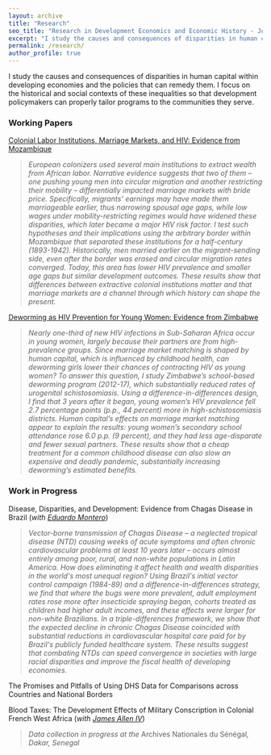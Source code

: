 ```yaml
---
layout: archive
title: "Research"
seo_title: "Research in Development Economics and Economic History - Jon Denton-Schneider"
excerpt: "I study the causes and consequences of disparities in human capital in developing economies and the policies that can remedy them."
permalink: /research/
author_profile: true
---
```


<p>
I study the causes and consequences of disparities in human capital within developing economies and the policies that can remedy them. I focus on the historical and social contexts of these inequalities so that development policymakers can properly tailor programs to the communities they serve.
</p>

<h3>Working Papers</h3>

<p>
<a href="https://jondentonschneider.com/files/denton-schneider_institutions_hiv.pdf">Colonial Labor Institutions, Marriage Markets, and HIV: Evidence from Mozambique</a>
  <blockquote>
  <i>European colonizers used several main institutions to extract wealth from African labor. Narrative evidence suggests that two of them &ndash; one pushing young men into circular migration and another restricting their mobility &ndash; differentially impacted marriage markets with bride price. Specifically, migrants’ earnings may have made them marriageable earlier, thus narrowing spousal age gaps, while low wages under mobility-restricting regimes would have widened these disparities, which later became a major HIV risk factor. I test such hypotheses and their implications using the arbitrary border within Mozambique that separated these institutions for a half-century (1893-1942). Historically, men married earlier on the migrant-sending side, even after the border was erased and circular migration rates converged. Today, this area has lower HIV prevalence and smaller age gaps but similar development outcomes. These results show that differences between extractive colonial institutions matter and that marriage markets are a channel through which history can shape the present.</i>
  </blockquote>
  </p>

<p>
<a href="https://jondentonschneider.com/files/denton-schneider_deworming_hiv.pdf">Deworming as HIV Prevention for Young Women: Evidence from Zimbabwe</a>
  <blockquote>
  <i>Nearly one-third of new HIV infections in Sub-Saharan Africa occur in young women, largely because their partners are from high-prevalence groups. Since marriage market matching is shaped by human capital, which is influenced by childhood health, can deworming girls lower their chances of contracting HIV as young women? To answer this question, I study Zimbabwe’s school-based deworming program (2012-17), which substantially reduced rates of urogenital schistosomiasis. Using a difference-in-differences design, I find that 3 years after it began, young women’s HIV prevalence fell 2.7 percentage points (p.p., 44 percent) more in high-schistosomiasis districts. Human capital’s effects on marriage market matching appear to explain the results: young women’s secondary school attendance rose 6.0 p.p. (9 percent), and they had less age-disparate and fewer sexual partners. These results show that a cheap treatment for a common childhood disease can also slow an expensive and deadly pandemic, substantially increasing deworming’s estimated benefits.</i>
  </blockquote>
  </p>
  


<h3>Work in Progress</h3>
  
<p>
 Disease, Disparities, and Development: Evidence from Chagas Disease in Brazil (<i>with <a href="https://www.eduardo-montero.com/">Eduardo Montero</a></i>)
  <blockquote>
  <i>Vector-borne transmission of Chagas Disease &ndash; a neglected tropical disease (NTD) causing weeks of acute symptoms and often chronic cardiovascular problems at least 10 years later &ndash; occurs almost entirely among poor, rural, and non-white populations in Latin America. How does eliminating it affect health and wealth disparities in the world's most unequal region? Using Brazil's initial vector control campaign (1984-89) and a difference-in-differences strategy, we find that where the bugs were more prevalent, adult employment rates rose more after insecticide spraying began, cohorts treated as children had higher adult incomes, and these effects were larger for non-white Brazilians. In a triple-differences framework, we show that the expected decline in chronic Chagas Disease coincided with substantial reductions in cardiovascular hospital care paid for by Brazil's publicly funded healthcare system. These results suggest that combating NTDs can speed convergence in societies with large racial disparities and improve the fiscal health of developing economies.</i>
  </blockquote>
  </p>

<p>
The Promises and Pitfalls of Using DHS Data for Comparisons across Countries and National Borders
</p>

<p>
  Blood Taxes: The Development Effects of Military Conscription in Colonial French West Africa (<i>with <a href="https://sites.google.com/view/jamesalleniv/home">James Allen IV</a></i>)
  <blockquote>
  <i>Data collection in progress at the </i>Archives Nationales du Sénégal<i>, Dakar, Senegal</i>
  </blockquote>
  </p>
